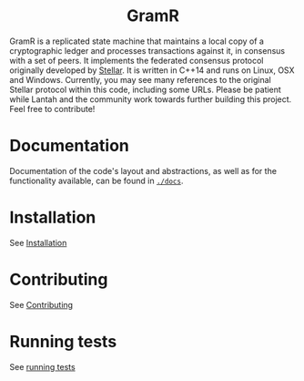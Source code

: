 <div align="center">
<h1>GramR</h1>
</div>


GramR is a replicated state machine that maintains a local copy of a cryptographic ledger and processes transactions against it, in consensus with a set of peers.
It implements the federated consensus protocol originally developed by [Stellar](https://github.com/stellar/stellar-core/blob/master/src/scp/readme.md).
It is written in C++14 and runs on Linux, OSX and Windows.
Currently, you may see many references to the original Stellar protocol within this code, including some URLs. Please be patient while Lantah and the community work towards further building this project. Feel free to contribute!


# Documentation

Documentation of the code's layout and abstractions, as well as for the
functionality available, can be found in
[`./docs`](https://github.com/lantah/gramr/tree/master/docs).

# Installation

See [Installation](./INSTALL.md)

# Contributing

See [Contributing](./CONTRIBUTING.md)

# Running tests

See [running tests](./CONTRIBUTING.md#running-tests)
